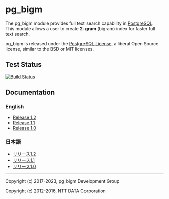 # pg_bigm

The pg_bigm module provides full text search capability in [PostgreSQL](https://www.postgresql.org/).
This module allows a user to create **2-gram** (bigram) index for faster full text search.

pg_bigm is released under the [PostgreSQL License](https://opensource.org/licenses/postgresql), a liberal Open Source license, similar to the BSD or MIT licenses.

## Test Status

[![Build Status](https://github.com/pgbigm/pg_bigm/actions/workflows/test.yml/badge.svg)](https://github.com/pgbigm/pg_bigm/actions/workflows/test.yml)

## Documentation

### English

* [Release 1.2](docs/pg_bigm_en.md)
* [Release 1.1](../REL1_1_STABLE/docs/pg_bigm_en.md)
* [Release 1.0](../REL1_0_STABLE/docs/pg_bigm_en.md)

### 日本語

* [リリース1.2](docs/pg_bigm.md)
* [リリース1.1](../REL1_1_STABLE/docs/pg_bigm.md)
* [リリース1.0](../REL1_0_STABLE/docs/pg_bigm.md)

*****

Copyright (c) 2017-2023, pg_bigm Development Group

Copyright (c) 2012-2016, NTT DATA Corporation
